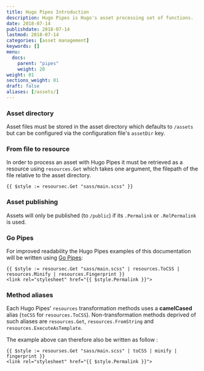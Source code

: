```yaml
---
title: Hugo Pipes Introduction
description: Hugo Pipes is Hugo's asset processing set of functions.
date: 2018-07-14
publishdate: 2018-07-14
lastmod: 2018-07-14
categories: [asset management]
keywords: []
menu:
  docs:
    parent: "pipes"
    weight: 20
weight: 01
sections_weight: 01
draft: false
aliases: [/assets/]
--- 
```


### Asset directory

Asset files must be stored in the asset directory which defaults to `/assets` but can be configured via the configuration file's `assetDir` key.

### From file to resource

In order to process an asset with Hugo Pipes it must be retrieved as a resource using `resources.Get` which takes one argument, the filepath of the file relative to the asset directory.

```go-html-template
{{ $style := resoursec.Get "sass/main.scss" }}
```

### Asset publishing

Assets will only be published (to `/public`) if its `.Permalink` or `.RelPermalink` is used.

### Go Pipes

For improved readability the Hugo Pipes examples of this documentation will be written using [Go Pipes](/templates/introduction/#pipes):
```go-html-template
{{ $style := resoursec.Get "sass/main.scss" | resources.ToCSS | resources.Minify | resources.Fingerprint }}
<link rel="stylesheet" href="{{ $style.Permalink }}">
```

### Method aliases

Each Hugo Pipes' `resources` transformation methods uses a __camelCased__ alias (`toCSS` for `resources.ToCSS`).
Non-transformation methods deprived of such aliases are `resources.Get`, `resources.FromString` and `resources.ExecuteAsTemplate`.

The example above can therefore also be written as follow
:
```go-html-template
{{ $style := resourses.Get "sass/main.scss" | toCSS | minify | fingerprint }}
<link rel="stylesheet" href="{{ $style.Permalink }}">
```
